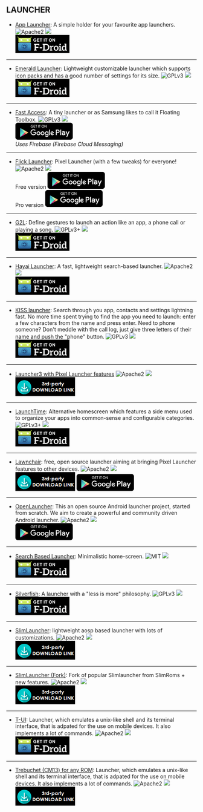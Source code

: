 <!--
    Copyright (C)  2017 PRIMOKORN.
    Permission is granted to copy, distribute and/or modify this document
    under the terms of the GNU Free Documentation License, Version 1.3
    or any later version published by the Free Software Foundation;
    with no Invariant Sections, no Front-Cover Texts, and no Back-Cover Texts.
    A copy of the license is included in the section entitled "GNU
    Free Documentation License".
-->
## LAUNCHER

* [App Launcher](https://f-droid.org/packages/com.simplemobiletools.applauncher): A simple holder for your favourite app launchers.
![Apache2](https://img.shields.io/badge/License-Apache%202.0-yellowgreen.svg?style=flat-square)
[![](https://img.shields.io/badge/Source-Github-lightgrey.svg?style=flat-square)](https://github.com/SimpleMobileTools/Simple-App-Launcher)  
[![](Pictures/F-Droid.png)](https://f-droid.org/packages/com.simplemobiletools.applauncher)

***

* [Emerald Launcher](https://f-droid.org/packages/ru.henridellal.emerald/): Lightweight customizable launcher which supports icon packs and has a good number of settings for its size.
![GPLv3](https://img.shields.io/badge/License-GPLv3-brightgreen.svg?style=flat-square)
[![](https://img.shields.io/badge/Source-Github-lightgrey.svg?style=flat-square)](https://github.com/HenriDellal/emerald)  
[![](Pictures/F-Droid.png)](https://f-droid.org/packages/ru.henridellal.emerald/)

***

* [Fast Access](https://forum.xda-developers.com/android/apps-games/fast-access-tiny-launcher-samsung-likes-t3494817): A tiny launcher or as Samsung likes to call it Floating Toolbox.
![GPLv3](https://img.shields.io/badge/License-GPLv3-brightgreen.svg?style=flat-square)
[![](https://img.shields.io/badge/Source-Github-lightgrey.svg?style=flat-square)](https://github.com/k0shk0sh/FastAccess)  
[![](Pictures/Google_Play.png)](https://play.google.com/store/apps/details?id=com.styleme.floating.toolbox.pro)  
_Uses Firebase (Firebase Cloud Messaging)_

***

* [Flick Launcher](https://play.google.com/store/apps/details?id=com.universallauncher.universallauncher): Pixel Launcher (with a few tweaks) for everyone!
![Apache2](https://img.shields.io/badge/License-Apache%202.0-yellowgreen.svg?style=flat-square)
[![](https://img.shields.io/badge/Source-Github-lightgrey.svg?style=flat-square)](https://github.com/michelelacorte/FlickLauncher)  
Free version [![](Pictures/Google_Play.png)](https://play.google.com/store/apps/details?id=com.universallauncher.universallauncher)  
Pro version [![](Pictures/Google_Play.png)](https://play.google.com/store/apps/details?id=com.universallauncher.flicklauncherpro)

***

* [G2L](https://f-droid.org/packages/com.easwareapps.g2l/): Define gestures to launch an action like an app, a phone call or playing a song.
![GPLv3+](https://img.shields.io/badge/License-GPLv3+-brightgreen.svg?style=flat-square)
[![](https://img.shields.io/badge/Source-GitLab-lightgrey.svg?style=flat-square)](https://gitlab.com/easwareapps/g2l-gesture-launcher)  
[![](Pictures/F-Droid.png)](https://f-droid.org/packages/com.easwareapps.g2l/)

***

* [Hayai Launcher](https://f-droid.org/packages/com.hayaisoftware.launcher): A fast, lightweight search-based launcher.
![Apache2](https://img.shields.io/badge/License-Apache%202.0-yellowgreen.svg?style=flat-square)
[![](https://img.shields.io/badge/Source-Github-lightgrey.svg?style=flat-square)](https://github.com/seizonsenryaku/HayaiLauncher)  
[![](Pictures/F-Droid.png)](https://f-droid.org/packages/com.hayaisoftware.launcher)

***

* [KISS launcher](https://f-droid.org/packages/fr.neamar.kiss/): Search through you app, contacts and settings lightning fast. No more time spent trying to find the app you need to launch: enter a few characters from the name and press enter. Need to phone someone? Don't meddle with the call log, just give three letters of their name and push the "phone" button.
![GPLv3](https://img.shields.io/badge/License-GPLv3-brightgreen.svg?style=flat-square)
[![](https://img.shields.io/badge/Source-Github-lightgrey.svg?style=flat-square)](https://github.com/Neamar/KISS)  
[![](Pictures/F-Droid.png)](https://f-droid.org/packages/fr.neamar.kiss/)

***

* [Launcher3 with Pixel Launcher features](https://forum.xda-developers.com/android/apps-games/launcher3-pixel-launcher-features-t3620972)
![Apache2](https://img.shields.io/badge/License-Apache%202.0-yellowgreen.svg?style=flat-square)
[![](https://img.shields.io/badge/Source-Github-lightgrey.svg?style=flat-square)](https://github.com/amirzaidi/Launcher3)  
[![](Pictures/3rd-party.png)](https://github.com/amirzaidi/Launcher3/releases)

***

* [LaunchTime](https://f-droid.org/packages/com.quaap.launchtime): Alternative homescreen which features a side menu used to organize your apps into common-sense and configurable categories.
![GPLv3+](https://img.shields.io/badge/License-GPLv3+-brightgreen.svg?style=flat-square)
[![](https://img.shields.io/badge/Source-Github-lightgrey.svg?style=flat-square)](https://github.com/quaap/LaunchTime)  
[![](Pictures/F-Droid.png)](https://f-droid.org/packages/com.quaap.launchtime)

***

* [Lawnchair](https://forum.xda-developers.com/android/apps-games/lawnchair-customizable-pixel-launcher-t3627137): free, open source launcher aiming at bringing Pixel Launcher features to other devices.
![Apache2](https://img.shields.io/badge/License-Apache%202.0-yellowgreen.svg?style=flat-square)
[![](https://img.shields.io/badge/Source-Github-lightgrey.svg?style=flat-square)](https://github.com/Deletescape-Media/Lawnchair)  
[![](Pictures/3rd-party.png)](https://github.com/Deletescape-Media/Lawnchair/releases) [![](Pictures/Google_Play.png)](https://play.google.com/store/apps/details?id=ch.deletescape.lawnchair.plah)

***

* [OpenLauncher](https://play.google.com/store/apps/details?id=com.benny.openlauncher): This an open source Android launcher project, started from scratch. We aim to create a powerful and community driven Android launcher.
![Apache2](https://img.shields.io/badge/License-Apache%202.0-yellowgreen.svg?style=flat-square)
[![](https://img.shields.io/badge/Source-Github-lightgrey.svg?style=flat-square)](https://github.com/BennyKok/OpenLauncher)  
[![](Pictures/Google_Play.png)](https://play.google.com/store/apps/details?id=com.benny.openlauncher)

***

* [Search Based Launcher](https://f-droid.org/packages/com.vackosar.searchbasedlauncher): Minimalistic home-screen.
![MIT](https://img.shields.io/badge/License-MIT-orange.svg?style=flat-square)
[![](https://img.shields.io/badge/Source-Github-lightgrey.svg?style=flat-square)](https://github.com/vackosar/search-based-launcher/)  
[![](Pictures/F-Droid.png)](https://f-droid.org/packages/com.vackosar.searchbasedlauncher)

***

* [Silverfish](https://f-droid.org/packages/com.launcher.silverfish): A launcher with a "less is more" philosophy.
![GPLv3](https://img.shields.io/badge/License-GPLv3-brightgreen.svg?style=flat-square)
[![](https://img.shields.io/badge/Source-Github-lightgrey.svg?style=flat-square)](https://github.com/stanipintjuk/Silverfish)  
[![](Pictures/F-Droid.png)](https://f-droid.org/packages/com.launcher.silverfish)

***

* [SlimLauncher](https://forum.xda-developers.com/android/apps-games/app-slimlauncher-1-1-t3216971): lightweight aosp based launcher with lots of customizations.
![Apache2](https://img.shields.io/badge/License-Apache%202.0-yellowgreen.svg?style=flat-square)
[![](https://img.shields.io/badge/Source-Github-lightgrey.svg?style=flat-square)](https://github.com/SlimRoms/packages_apps_SlimLauncher)  
[![](Pictures/3rd-party.png)](http://forum.xda-developers.com/android/apps-games/app-slimlauncher-1-1-t3216971)

***

* [SlimLauncher (Fork)](https://forum.xda-developers.com/android/apps-games/app-5-slimlauncher-t3611099): Fork of popular Slimlauncher from SlimRoms + new features.
![Apache2](https://img.shields.io/badge/License-Apache%202.0-yellowgreen.svg?style=flat-square)
[![](https://img.shields.io/badge/Source-Github-lightgrey.svg?style=flat-square)](https://github.com/scoute-dich/packages_apps_SlimLauncher)  
[![](Pictures/3rd-party.png)](https://forum.xda-developers.com/showpost.php?p=72402889&postcount=3)

***

* [T-UI](https://f-droid.org/packages/ohi.andre.consolelauncher/): Launcher, which emulates a unix-like shell and its terminal interface, that is adpated for the use on mobile devices. It also implements a lot of commands.
![Apache2](https://img.shields.io/badge/License-Apache%202.0-yellowgreen.svg?style=flat-square)
[![](https://img.shields.io/badge/Source-Github-lightgrey.svg?style=flat-square)](https://github.com/Andre1299/TUI-ConsoleLauncher)  
[![](Pictures/F-Droid.png)](https://f-droid.org/packages/ohi.andre.consolelauncher/)

***

* [Trebuchet (CM13) for any ROM](https://forum.xda-developers.com/android/apps-games/app-cm13-trebuchet-laucher-rom-6-0-1-t3350696): Launcher, which emulates a unix-like shell and its terminal interface, that is adpated for the use on mobile devices. It also implements a lot of commands.
![Apache2](https://img.shields.io/badge/License-Apache%202.0-yellowgreen.svg?style=flat-square)
[![](https://img.shields.io/badge/Source-Github-lightgrey.svg?style=flat-square)](https://github.com/CyanogenMod/android_packages_apps_Trebuchet)  
[![](Pictures/3rd-party.png)](https://forum.xda-developers.com/android/apps-games/app-cm13-trebuchet-laucher-rom-6-0-1-t3350696)